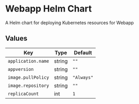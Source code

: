 # Webapp Helm Chart

A Helm chart for deploying Kubernetes resources for Webapp

## Values

| Key | Type | Default |
|-----|------|---------|
| `application.name` | string | `""` |
| `appversion` | string | `""` |
| `image.pullPolicy` | string | `"Always"` |
| `image.repository` | string | `""` |
| `replicaCount` | int | `1` |
